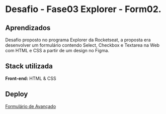 
# Desafio - Fase03 Explorer - Form02.


## Aprendizados

Desafio proposto no programa Explorer da Rocketseat, a proposta era desenvolver um formulário contendo Select, Checkbox e Textarea na Web com HTML e CSS a partir de um design no Figma.

## Stack utilizada

**Front-end:** HTML & CSS



## Deploy

 <a href="https://formularioavancadostage03.netlify.app/" target="_blank">Formulário de Avançado</a>



